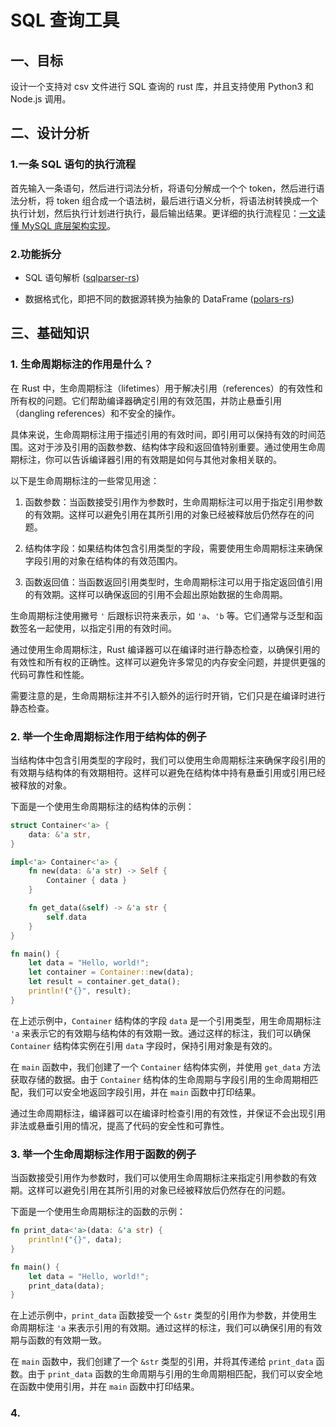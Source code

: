# SQL 查询工具

## 一、目标

设计一个支持对 csv 文件进行 SQL 查询的 rust 库，并且支持使用 Python3 和 Node.js 调用。

## 二、设计分析

### 1.一条 SQL 语句的执行流程

首先输入一条语句，然后进行词法分析，将语句分解成一个个 token，然后进行语法分析，将 token 组合成一个语法树，最后进行语义分析，将语法树转换成一个执行计划，然后执行计划进行执行，最后输出结果。更详细的执行流程见：[一文读懂 MySQL 底层架构实现](https://blog.csdn.net/qq_41345173/article/details/109692384)。

### 2.功能拆分

- SQL 语句解析 ([sqlparser-rs](https://github.com/sqlparser-rs/sqlparser-rs))

- 数据格式化，即把不同的数据源转换为抽象的 DataFrame ([polars-rs](https://docs.rs/polars/latest/polars/#))

## 三、基础知识

### 1. 生命周期标注的作用是什么？

在 Rust 中，生命周期标注（lifetimes）用于解决引用（references）的有效性和所有权的问题。它们帮助编译器确定引用的有效范围，并防止悬垂引用（dangling references）和不安全的操作。

具体来说，生命周期标注用于描述引用的有效时间，即引用可以保持有效的时间范围。这对于涉及引用的函数参数、结构体字段和返回值特别重要。通过使用生命周期标注，你可以告诉编译器引用的有效期是如何与其他对象相关联的。

以下是生命周期标注的一些常见用途：

1. 函数参数：当函数接受引用作为参数时，生命周期标注可以用于指定引用参数的有效期。这样可以避免引用在其所引用的对象已经被释放后仍然存在的问题。

2. 结构体字段：如果结构体包含引用类型的字段，需要使用生命周期标注来确保字段引用的对象在结构体的有效范围内。

3. 函数返回值：当函数返回引用类型时，生命周期标注可以用于指定返回值引用的有效期。这样可以确保返回的引用不会超出原始数据的生命周期。

生命周期标注使用撇号 `'` 后跟标识符来表示，如 `'a`、`'b` 等。它们通常与泛型和函数签名一起使用，以指定引用的有效时间。

通过使用生命周期标注，Rust 编译器可以在编译时进行静态检查，以确保引用的有效性和所有权的正确性。这样可以避免许多常见的内存安全问题，并提供更强的代码可靠性和性能。

需要注意的是，生命周期标注并不引入额外的运行时开销，它们只是在编译时进行静态检查。

### 2. 举一个生命周期标注作用于结构体的例子

当结构体中包含引用类型的字段时，我们可以使用生命周期标注来确保字段引用的有效期与结构体的有效期相符。这样可以避免在结构体中持有悬垂引用或引用已经被释放的对象。

下面是一个使用生命周期标注的结构体的示例：

```rust
struct Container<'a> {
    data: &'a str,
}

impl<'a> Container<'a> {
    fn new(data: &'a str) -> Self {
        Container { data }
    }

    fn get_data(&self) -> &'a str {
        self.data
    }
}

fn main() {
    let data = "Hello, world!";
    let container = Container::new(data);
    let result = container.get_data();
    println!("{}", result);
}
```

在上述示例中，`Container` 结构体的字段 `data` 是一个引用类型，用生命周期标注 `'a` 来表示它的有效期与结构体的有效期一致。通过这样的标注，我们可以确保 `Container` 结构体实例在引用 `data` 字段时，保持引用对象是有效的。

在 `main` 函数中，我们创建了一个 `Container` 结构体实例，并使用 `get_data` 方法获取存储的数据。由于 `Container` 结构体的生命周期与字段引用的生命周期相匹配，我们可以安全地返回字段引用，并在 `main` 函数中打印结果。

通过生命周期标注，编译器可以在编译时检查引用的有效性，并保证不会出现引用非法或悬垂引用的情况，提高了代码的安全性和可靠性。

### 3. 举一个生命周期标注作用于函数的例子

当函数接受引用作为参数时，我们可以使用生命周期标注来指定引用参数的有效期。这样可以避免引用在其所引用的对象已经被释放后仍然存在的问题。

下面是一个使用生命周期标注的函数的示例：

```rust
fn print_data<'a>(data: &'a str) {
    println!("{}", data);
}

fn main() {
    let data = "Hello, world!";
    print_data(data);
}
```

在上述示例中，`print_data` 函数接受一个 `&str` 类型的引用作为参数，并使用生命周期标注 `'a` 来表示引用的有效期。通过这样的标注，我们可以确保引用的有效期与函数的有效期一致。

在 `main` 函数中，我们创建了一个 `&str` 类型的引用，并将其传递给 `print_data` 函数。由于 `print_data` 函数的生命周期与引用的生命周期相匹配，我们可以安全地在函数中使用引用，并在 `main` 函数中打印结果。

### 4. 